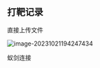 ## 打靶记录

直接上传文件

![image-20231021194247434](C:\Users\绮洛\AppData\Roaming\Typora\typora-user-images\image-20231021194247434.png)

蚁剑连接

